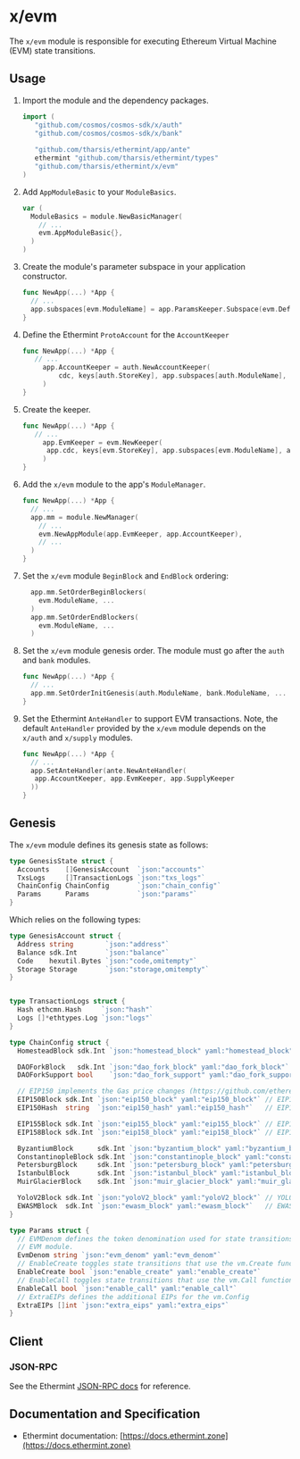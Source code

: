 # x/evm

The `x/evm` module is responsible for executing Ethereum Virtual Machine (EVM) state transitions.

## Usage

1. Import the module and the dependency packages.

   ```go
   import (
      "github.com/cosmos/cosmos-sdk/x/auth"
      "github.com/cosmos/cosmos-sdk/x/bank"
       
      "github.com/tharsis/ethermint/app/ante"
      ethermint "github.com/tharsis/ethermint/types"
      "github.com/tharsis/ethermint/x/evm"
   )
   ```

2. Add `AppModuleBasic` to your `ModuleBasics`.

    ```go
    var (
      ModuleBasics = module.NewBasicManager(
        // ...
        evm.AppModuleBasic{},
      )
    )
    ```

3. Create the module's parameter subspace in your application constructor.

   ```go
   func NewApp(...) *App {
     // ...
     app.subspaces[evm.ModuleName] = app.ParamsKeeper.Subspace(evm.DefaultParamspace)
   }
   ```

4. Define the Ethermint `ProtoAccount` for the `AccountKeeper`

   ```go
   func NewApp(...) *App {
      // ...
        app.AccountKeeper = auth.NewAccountKeeper(
            cdc, keys[auth.StoreKey], app.subspaces[auth.ModuleName], ethermint.ProtoAccount,
        )
   }
   ```

5. Create the keeper.

   ```go
   func NewApp(...) *App {
      // ...
        app.EvmKeeper = evm.NewKeeper(
         app.cdc, keys[evm.StoreKey], app.subspaces[evm.ModuleName], app.AccountKeeper,
        )
   }
   ```

6. Add the `x/evm` module to the app's `ModuleManager`.

   ```go
   func NewApp(...) *App {
     // ...
     app.mm = module.NewManager(
       // ...
       evm.NewAppModule(app.EvmKeeper, app.AccountKeeper),
       // ...
     )
   }
   ```

7. Set the `x/evm` module `BeginBlock` and `EndBlock` ordering:

    ```go
      app.mm.SetOrderBeginBlockers(
        evm.ModuleName, ...
      )
      app.mm.SetOrderEndBlockers(
        evm.ModuleName, ...
      )
    ```

8. Set the `x/evm` module genesis order. The module must go after the `auth` and `bank` modules.

    ```go
    func NewApp(...) *App {
      // ...
      app.mm.SetOrderInitGenesis(auth.ModuleName, bank.ModuleName, ... , evm.ModuleName, ...)
    }
    ```

9. Set the Ethermint `AnteHandler` to support EVM transactions. Note,
the default `AnteHandler` provided by the `x/evm` module depends on the `x/auth` and `x/supply`
modules.

   ```go
   func NewApp(...) *App {
     // ...
     app.SetAnteHandler(ante.NewAnteHandler(
      app.AccountKeeper, app.EvmKeeper, app.SupplyKeeper
     ))
   }
   ```

## Genesis

The `x/evm` module defines its genesis state as follows:

```go
type GenesisState struct {
  Accounts    []GenesisAccount  `json:"accounts"`
  TxsLogs     []TransactionLogs `json:"txs_logs"`
  ChainConfig ChainConfig       `json:"chain_config"`
  Params      Params            `json:"params"`
}
```

Which relies on the following types:

```go
type GenesisAccount struct {
  Address string        `json:"address"`
  Balance sdk.Int       `json:"balance"`
  Code    hexutil.Bytes `json:"code,omitempty"`
  Storage Storage       `json:"storage,omitempty"`
}


type TransactionLogs struct {
  Hash ethcmn.Hash     `json:"hash"`
  Logs []*ethtypes.Log `json:"logs"`
}

type ChainConfig struct {
  HomesteadBlock sdk.Int `json:"homestead_block" yaml:"homestead_block"` // Homestead switch block (< 0 no fork, 0 = already homestead)

  DAOForkBlock   sdk.Int `json:"dao_fork_block" yaml:"dao_fork_block"`     // TheDAO hard-fork switch block (< 0 no fork)
  DAOForkSupport bool    `json:"dao_fork_support" yaml:"dao_fork_support"` // Whether the nodes supports or opposes the DAO hard-fork

  // EIP150 implements the Gas price changes (https://github.com/ethereum/EIPs/issues/150)
  EIP150Block sdk.Int `json:"eip150_block" yaml:"eip150_block"` // EIP150 HF block (< 0 no fork)
  EIP150Hash  string  `json:"eip150_hash" yaml:"eip150_hash"`   // EIP150 HF hash (needed for header only clients as only gas pricing changed)

  EIP155Block sdk.Int `json:"eip155_block" yaml:"eip155_block"` // EIP155 HF block
  EIP158Block sdk.Int `json:"eip158_block" yaml:"eip158_block"` // EIP158 HF block

  ByzantiumBlock      sdk.Int `json:"byzantium_block" yaml:"byzantium_block"`           // Byzantium switch block (< 0 no fork, 0 = already on byzantium)
  ConstantinopleBlock sdk.Int `json:"constantinople_block" yaml:"constantinople_block"` // Constantinople switch block (< 0 no fork, 0 = already activated)
  PetersburgBlock     sdk.Int `json:"petersburg_block" yaml:"petersburg_block"`         // Petersburg switch block (< 0 same as Constantinople)
  IstanbulBlock       sdk.Int `json:"istanbul_block" yaml:"istanbul_block"`             // Istanbul switch block (< 0 no fork, 0 = already on istanbul)
  MuirGlacierBlock    sdk.Int `json:"muir_glacier_block" yaml:"muir_glacier_block"`     // Eip-2384 (bomb delay) switch block (< 0 no fork, 0 = already activated)

  YoloV2Block sdk.Int `json:"yoloV2_block" yaml:"yoloV2_block"` // YOLO v1: https://github.com/ethereum/EIPs/pull/2657 (Ephemeral testnet)
  EWASMBlock  sdk.Int `json:"ewasm_block" yaml:"ewasm_block"`   // EWASM switch block (< 0 no fork, 0 = already activated)
}

type Params struct {
  // EVMDenom defines the token denomination used for state transitions on the
  // EVM module.
  EvmDenom string `json:"evm_denom" yaml:"evm_denom"`
  // EnableCreate toggles state transitions that use the vm.Create function
  EnableCreate bool `json:"enable_create" yaml:"enable_create"`
  // EnableCall toggles state transitions that use the vm.Call function
  EnableCall bool `json:"enable_call" yaml:"enable_call"`
  // ExtraEIPs defines the additional EIPs for the vm.Config
  ExtraEIPs []int `json:"extra_eips" yaml:"extra_eips"`
}
```

## Client

### JSON-RPC

See the Ethermint [JSON-RPC docs](https://docs.ethermint.zone/basics/json_rpc.html) for reference.

## Documentation and Specification

* Ethermint documentation: [https://docs.ethermint.zone](https://docs.ethermint.zone)
